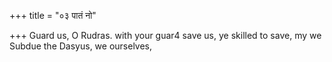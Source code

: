 +++
title = "०३ पातं नो"

+++
Guard us, O Rudras. with your guar4 save us, ye skilled to save, my we  
     Subdue the Dasyus, we ourselves,